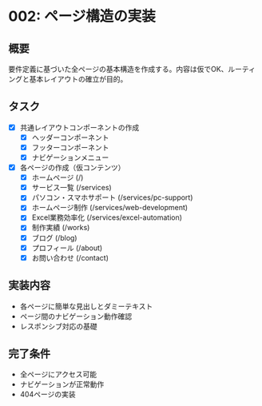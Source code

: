 # 002: ページ構造の実装

## 概要
要件定義に基づいた全ページの基本構造を作成する。内容は仮でOK、ルーティングと基本レイアウトの確立が目的。

## タスク
- [x] 共通レイアウトコンポーネントの作成
  - [x] ヘッダーコンポーネント
  - [x] フッターコンポーネント
  - [x] ナビゲーションメニュー
- [x] 各ページの作成（仮コンテンツ）
  - [x] ホームページ (/)
  - [x] サービス一覧 (/services)
  - [x] パソコン・スマホサポート (/services/pc-support)
  - [x] ホームページ制作 (/services/web-development)
  - [x] Excel業務効率化 (/services/excel-automation)
  - [x] 制作実績 (/works)
  - [x] ブログ (/blog)
  - [x] プロフィール (/about)
  - [x] お問い合わせ (/contact)

## 実装内容
- 各ページに簡単な見出しとダミーテキスト
- ページ間のナビゲーション動作確認
- レスポンシブ対応の基礎

## 完了条件
- 全ページにアクセス可能
- ナビゲーションが正常動作
- 404ページの実装